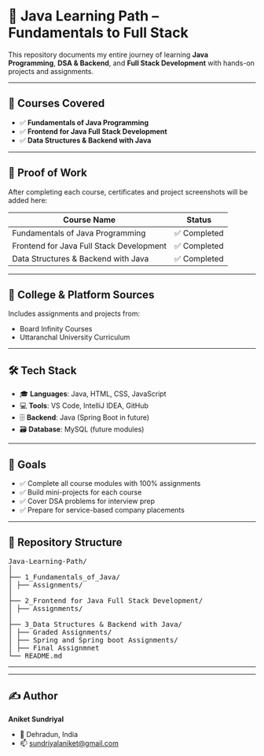 # 🚀 Java Learning Path – Fundamentals to Full Stack  

This repository documents my entire journey of learning **Java Programming**, **DSA & Backend**, and **Full Stack Development** with hands-on projects and assignments.  

---

## 📘 Courses Covered  
- ✅ **Fundamentals of Java Programming**  
- ✅ **Frontend for Java Full Stack Development**  
- ✅ **Data Structures & Backend with Java**  

---

## 🧪 Proof of Work  
After completing each course, certificates and project screenshots will be added here:  

| Course Name                                   | Status         
|-----------------------------------------------|----------------|
| Fundamentals of Java Programming              | ✅ Completed  |    
| Frontend for Java Full Stack Development      | ✅ Completed  |
| Data Structures & Backend with Java           | ✅ Completed  |

---

## 🏫 College & Platform Sources  
Includes assignments and projects from:  
- Board Infinity Courses  
- Uttaranchal University Curriculum    
---

## 🛠️ Tech Stack  
- 🎓 **Languages**: Java, HTML, CSS, JavaScript  
- 💻 **Tools**: VS Code, IntelliJ IDEA, GitHub  
- 🗄 **Backend**: Java (Spring Boot in future)  
- 🗃 **Database**: MySQL (future modules)  

---

## 🎯 Goals  
- ✅ Complete all course modules with 100% assignments  
- ✅ Build mini-projects for each course  
- ✅ Cover DSA problems for interview prep  
- ✅ Prepare for service-based company placements  

---

## 📂 Repository Structure  
<pre>
Java-Learning-Path/
│
├── 1_Fundamentals_of_Java/
│ ├── Assignments/
│
├── 2_Frontend for Java Full Stack Development/
│ ├── Assignments/
│
├── 3_Data Structures & Backend with Java/
│ ├── Graded Assignments/
│ ├── Spring and Spring boot Assignments/ 
│ ├── Final Assignmnet
└── README.md
</pre>

---

---

## ✍️ Author  
**Aniket Sundriyal**  
- 📍 Dehradun, India  
- 📫 sundriyalaniket@gmail.com  

